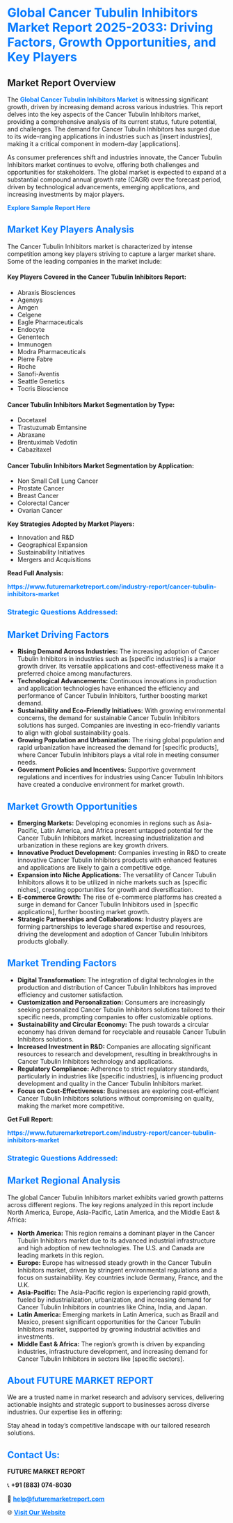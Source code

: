 <h1 style="color: #007BFF;">Global Cancer Tubulin Inhibitors Market Report 2025-2033: Driving Factors, Growth Opportunities, and Key Players</h1>

<section id="overview">
<h2>Market Report Overview</h2>
<p>The <a href="https://www.futuremarketreport.com/industry-report/cancer-tubulin-inhibitors-market" style="color: #007BFF; text-decoration: none;"><strong>Global Cancer Tubulin Inhibitors Market</strong></a> is witnessing significant growth, driven by increasing demand across various industries. This report delves into the key aspects of the Cancer Tubulin Inhibitors market, providing a comprehensive analysis of its current status, future potential, and challenges. The demand for Cancer Tubulin Inhibitors has surged due to its wide-ranging applications in industries such as [insert industries], making it a critical component in modern-day [applications].</p>
<p>As consumer preferences shift and industries innovate, the Cancer Tubulin Inhibitors market continues to evolve, offering both challenges and opportunities for stakeholders. The global market is expected to expand at a substantial compound annual growth rate (CAGR) over the forecast period, driven by technological advancements, emerging applications, and increasing investments by major players.</p>
</section>

<section id="overview">
<p><a href="https://www.futuremarketreport.com/request-sample/reportId=54981" style="color: #007BFF; text-decoration: none;"><strong>Explore Sample Report Here</strong></a></p>
</section>

<section id="key-players">
<h2 style="color: #007BFF;">Market Key Players Analysis</h2>
<p>The Cancer Tubulin Inhibitors market is characterized by intense competition among key players striving to capture a larger market share. Some of the leading companies in the market include:</p>
<h4>Key Players Covered in the Cancer Tubulin Inhibitors Report:</h4>
<ul><li>Abraxis Biosciences</li><li>Agensys</li><li>Amgen</li><li>Celgene</li><li>Eagle Pharmaceuticals</li><li>Endocyte</li><li>Genentech</li><li>Immunogen</li><li>Modra Pharmaceuticals</li><li>Pierre Fabre</li><li>Roche</li><li>Sanofi-Aventis</li><li>Seattle Genetics</li><li>Tocris Bioscience</li></ul>
<h4>Cancer Tubulin Inhibitors Market Segmentation by Type:</h4>
<ul><li>Docetaxel</li><li>Trastuzumab Emtansine</li><li>Abraxane</li><li>Brentuximab Vedotin</li><li>Cabazitaxel</li></ul>

<h4>Cancer Tubulin Inhibitors Market Segmentation by Application:</h4>
<ul><li>Non Small Cell Lung Cancer</li><li>Prostate Cancer</li><li>Breast Cancer</li><li>Colorectal Cancer</li><li>Ovarian Cancer</li></ul>
<p><strong>Key Strategies Adopted by Market Players:</strong></p>
<ul>
<li>Innovation and R&D</li>
<li>Geographical Expansion</li>
<li>Sustainability Initiatives</li>
<li>Mergers and Acquisitions</li>
</ul>
</section>

<section>
<p><strong>Read Full Analysis: </strong></p><a href="https://www.futuremarketreport.com/industry-report/cancer-tubulin-inhibitors-market" style="color: #007BFF; text-decoration: none;"><strong>https://www.futuremarketreport.com/industry-report/cancer-tubulin-inhibitors-market</strong></a>
<h3 style="color: #007BFF;">Strategic Questions Addressed:</h3>
</section>

<section id="driving-factors">
<h2 style="color: #007BFF;">Market Driving Factors</h2>
<ul>
<li><strong>Rising Demand Across Industries:</strong> The increasing adoption of Cancer Tubulin Inhibitors in industries such as [specific industries] is a major growth driver. Its versatile applications and cost-effectiveness make it a preferred choice among manufacturers.</li>
<li><strong>Technological Advancements:</strong> Continuous innovations in production and application technologies have enhanced the efficiency and performance of Cancer Tubulin Inhibitors, further boosting market demand.</li>
<li><strong>Sustainability and Eco-Friendly Initiatives:</strong> With growing environmental concerns, the demand for sustainable Cancer Tubulin Inhibitors solutions has surged. Companies are investing in eco-friendly variants to align with global sustainability goals.</li>
<li><strong>Growing Population and Urbanization:</strong> The rising global population and rapid urbanization have increased the demand for [specific products], where Cancer Tubulin Inhibitors plays a vital role in meeting consumer needs.</li>
<li><strong>Government Policies and Incentives:</strong> Supportive government regulations and incentives for industries using Cancer Tubulin Inhibitors have created a conducive environment for market growth.</li>
</ul>
</section>

<section id="growth-opportunities">
<h2 style="color: #007BFF;">Market Growth Opportunities</h2>
<ul>
<li><strong>Emerging Markets:</strong> Developing economies in regions such as Asia-Pacific, Latin America, and Africa present untapped potential for the Cancer Tubulin Inhibitors market. Increasing industrialization and urbanization in these regions are key growth drivers.</li>
<li><strong>Innovative Product Development:</strong> Companies investing in R&D to create innovative Cancer Tubulin Inhibitors products with enhanced features and applications are likely to gain a competitive edge.</li>
<li><strong>Expansion into Niche Applications:</strong> The versatility of Cancer Tubulin Inhibitors allows it to be utilized in niche markets such as [specific niches], creating opportunities for growth and diversification.</li>
<li><strong>E-commerce Growth:</strong> The rise of e-commerce platforms has created a surge in demand for Cancer Tubulin Inhibitors used in [specific applications], further boosting market growth.</li>
<li><strong>Strategic Partnerships and Collaborations:</strong> Industry players are forming partnerships to leverage shared expertise and resources, driving the development and adoption of Cancer Tubulin Inhibitors products globally.</li>
</ul>
</section>

<section id="trending-factors">
<h2 style="color: #007BFF;">Market Trending Factors</h2>
<ul>
<li><strong>Digital Transformation:</strong> The integration of digital technologies in the production and distribution of Cancer Tubulin Inhibitors has improved efficiency and customer satisfaction.</li>
<li><strong>Customization and Personalization:</strong> Consumers are increasingly seeking personalized Cancer Tubulin Inhibitors solutions tailored to their specific needs, prompting companies to offer customizable options.</li>
<li><strong>Sustainability and Circular Economy:</strong> The push towards a circular economy has driven demand for recyclable and reusable Cancer Tubulin Inhibitors solutions.</li>
<li><strong>Increased Investment in R&D:</strong> Companies are allocating significant resources to research and development, resulting in breakthroughs in Cancer Tubulin Inhibitors technology and applications.</li>
<li><strong>Regulatory Compliance:</strong> Adherence to strict regulatory standards, particularly in industries like [specific industries], is influencing product development and quality in the Cancer Tubulin Inhibitors market.</li>
<li><strong>Focus on Cost-Effectiveness:</strong> Businesses are exploring cost-efficient Cancer Tubulin Inhibitors solutions without compromising on quality, making the market more competitive.</li>
</ul>
</section>

<section>
<p><strong>Get Full Report: </strong></p><a href="https://www.futuremarketreport.com/industry-report/cancer-tubulin-inhibitors-market" style="color: #007BFF; text-decoration: none;"><strong>https://www.futuremarketreport.com/industry-report/cancer-tubulin-inhibitors-market</strong></a>
<h3 style="color: #007BFF;">Strategic Questions Addressed:</h3>
</section>


<section id="regional-analysis">
<h2 style="color: #007BFF;">Market Regional Analysis</h2>
<p>The global Cancer Tubulin Inhibitors market exhibits varied growth patterns across different regions. The key regions analyzed in this report include North America, Europe, Asia-Pacific, Latin America, and the Middle East & Africa:</p>
<ul>
<li><strong>North America:</strong> This region remains a dominant player in the Cancer Tubulin Inhibitors market due to its advanced industrial infrastructure and high adoption of new technologies. The U.S. and Canada are leading markets in this region.</li>
<li><strong>Europe:</strong> Europe has witnessed steady growth in the Cancer Tubulin Inhibitors market, driven by stringent environmental regulations and a focus on sustainability. Key countries include Germany, France, and the U.K.</li>
<li><strong>Asia-Pacific:</strong> The Asia-Pacific region is experiencing rapid growth, fueled by industrialization, urbanization, and increasing demand for Cancer Tubulin Inhibitors in countries like China, India, and Japan.</li>
<li><strong>Latin America:</strong> Emerging markets in Latin America, such as Brazil and Mexico, present significant opportunities for the Cancer Tubulin Inhibitors market, supported by growing industrial activities and investments.</li>
<li><strong>Middle East & Africa:</strong> The region’s growth is driven by expanding industries, infrastructure development, and increasing demand for Cancer Tubulin Inhibitors in sectors like [specific sectors].</li>
</ul>
</section>

<footer>
<h2 style="color: #007BFF;">About FUTURE MARKET REPORT</h2>
<p>We are a trusted name in market research and advisory services, delivering actionable insights and strategic support to businesses across diverse industries. Our expertise lies in offering:</p>

<p>Stay ahead in today’s competitive landscape with our tailored research solutions.</p>

<h2 style="color: #007BFF;">Contact Us:</h2>
<p><strong>FUTURE MARKET REPORT</strong></p>
<p>📞 <strong>+91 (883) 074-8030</strong></p>
<p>📧 <strong><a href="mailto:help@futuremarketreport.com" style="color: #007BFF;">help@futuremarketreport.com</a></strong></p>
<p>🌐 <strong><a href="https://www.futuremarketreport.com/" style="color: #007BFF;">Visit Our Website</a></strong></p>
</footer>